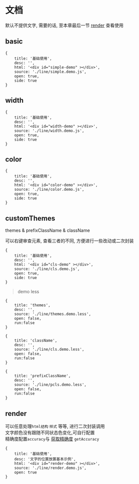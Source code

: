 # 文档

默认不提供文字, 需要的话, 至本章最后一节 [render](#render) 查看使用

## basic

````code
{
    title: '基础使用',
    desc: '',
    html: '<div id="simple-demo" ></div>',
    source: './line/simple.demo.js',
    open: true,
    side: true
}
````

## width

````code
{
    title: '基础使用',
    desc: '',
    html: '<div id="width-demo" ></div>',
    source: './line/width.demo.js',
    open: true,
    side: true
}
````


## color

````code
{
    title: '基础使用',
    desc: '',
    html: '<div id="color-demo" ></div>',
    source: './line/color.demo.js',
    open: true,
    side: true
}
````

## customThemes

themes & prefixClassName & className

可以右键审查元素, 查看三者的不同, 方便进行一些改动或二次封装


````code
{
    title: '基础使用',
    desc: '',
    html: '<div id="cls-demo" ></div>',
    source: './line/cls.demo.js',
    open: true,
    side: true
}
````

> demo less

````code
{
    title: 'themes',
    desc: '',
    source: './line/themes.demo.less',
    open: false,
    run:false
}
````

````code
{
    title: 'className',
    desc: '',
    source: './line/cls.demo.less',
    open: false,
    run:false
}
````

````code
{
    title: 'prefixClassName',
    desc: '',
    source: './line/pcls.demo.less',
    open: false,
    run:false
}
````


## render

可以任意处理`html结构` `样式` 等等, 进行二次封装调用        
文字颜色没有跟随不同状态色变化,可自行配置           
精确度配置`accuracy`与 [获取精确度](./ITOOL.md#getAccuracy) `getAccuracy`


````code
{
    title: '基础使用',
    desc: '文字的位置放置基本示例',
    html: '<div id="render-demo" ></div>',
    source: './line/render.demo.js',
    open: true
}
````


